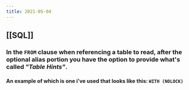 ```yaml
---
title: 2021-05-04
---
```


## [[SQL]]
### In the `FROM` clause when referencing a table to read, after the optional alias portion you have the option to provide what's called _"Table Hints"_.
#### An example of which is one i've used that looks like this: `WITH (NOLOCK)`
##
